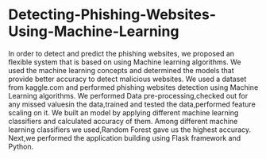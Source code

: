 # Detecting-Phishing-Websites-Using-Machine-Learning
In order to detect and predict the phishing websites, we proposed an flexible system that is based on using Machine learning algorithms. We used the machine learning concepts and determined the models that provide better accuracy to detect malicious websites. 
We used a dataset from kaggle.com and performed phishing websites detection using Machine Learning algorithms. We performed Data pre-processing,checked out for any missed valuesin the data,trained and tested the data,performed feature scaling on it. We built an model by applying different machine learning classifiers and calculated accuracy of them. Among different machine learning classifiers we used,Random Forest gave us the highest accuracy. Next,we performed the application building using Flask framework and Python.
